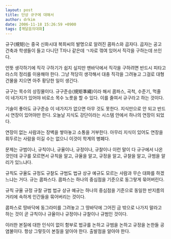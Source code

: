 ```yaml
---
layout: post
title: 단상 규구에 대해서
author: drkim
date: 2006-11-18 15:26:59 +0900
tags: [깨달음의대화]
---
```


  
규구(規矩)는 중국 신화시대 복희씨의 발명으로 알려진 콤파스와 곱자다. 곱자는 공고 건축과 학생들이 들고 다니던 T자나 같은데 ㄱ자로 꺾여 있어서 직각을 구하는데 쓰인다. 
  

  
언뜻 생각하기에 직각 구하기가 쉽지 싶지만 맨바닥에서 직각을 구하려면 반드시 피타고라스의 정리를 이용해야 한다. 그냥 적당히 생각해서 대충 직각을 그려놓고 그걸로 대형 건물을 지으면 아주 황당한 일이 생긴다.
  

  
규구는 목수의 상징물이다. 규구준승(規矩準繩)이라 해서 콤파스, 곡척, 수준기, 먹줄 이 네가지가 있어야 비로소 목수 노릇을 할 수 있다. 이를 줄여서 규구라고 하는 것이다. 
  

  
기술이 좋아도 규구준승 이 네가지가 없으면 아무 것도 못한다. 지식만으로 안 되고 반드시 연장이 있어야만 한다. 오늘날 지식도 강단이라는 시스템 안에서 하나의 연장이 되었다. 
  

  
연장이 없는 사람과는 장벽을 쌓아놓고 소통을 거부한다. 아무리 지식이 있어도 연장을 휘두르는 사람을 이길 수는 없으니 이것이 학계의 병폐다. 
  

  
문제는 규범이나, 규칙이나, 규율이나, 규정이나, 규찰이나 이런 말이 다 규구에서 나온 것인데 규구를 모르면서 규칙을 알고, 규율을 알고, 규정을 알고, 규찰을 알고, 규범을 알 리가 있느냐다.
  

  
규칙도 규율도 규정도 규찰도 규범도 법규 상규 예규도 모르는 사람과 무슨 대화를 하겠느냐는 거다. 규는 콤파스다. 콤파스는 하나의 중심점을 기준으로 동그랗게 묶어버린다. 
  

  
규칙 규율 규정 규찰 규범 법규 상규 예규는 하나의 중심점을 기준으로 동일한 반지름의 거리에 속하게 인간들을 묶어버리는 것이다. 
  

  
콤파스로 땅바닥에 동그라미를 그려놓고 그 땅바닥에 그어진 금 밖으로 나가지 말라고 하는 것이 곧 규칙이나 규율이나 규정이나 규찰이나 규범인 것이다. 
  

  
이러한 본질에 대한 인식이 없이 함부로 법규를 논하고 규범을 논하고 규정을 논한들 공염불이다. 항상 그렇듯이 본질을 알아야 한다. 출발점을 알아야 한다.